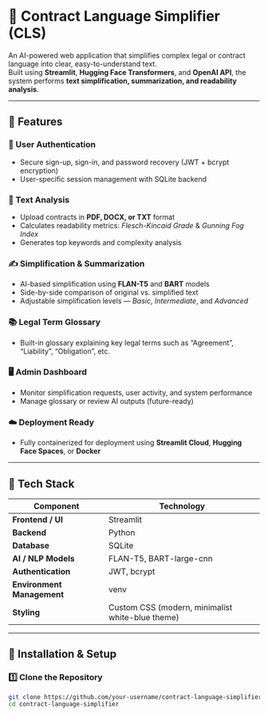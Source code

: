 # 📄 Contract Language Simplifier (CLS)

An AI-powered web application that simplifies complex legal or contract language into clear, easy-to-understand text.  
Built using **Streamlit**, **Hugging Face Transformers**, and **OpenAI API**, the system performs **text simplification, summarization, and readability analysis**.

---

## 🚀 Features

### 🔐 User Authentication
- Secure sign-up, sign-in, and password recovery (JWT + bcrypt encryption)
- User-specific session management with SQLite backend

### 🧠 Text Analysis
- Upload contracts in **PDF, DOCX, or TXT** format
- Calculates readability metrics: *Flesch-Kincaid Grade* & *Gunning Fog Index*
- Generates top keywords and complexity analysis

### ✍️ Simplification & Summarization
- AI-based simplification using **FLAN-T5** and **BART** models
- Side-by-side comparison of original vs. simplified text
- Adjustable simplification levels — *Basic*, *Intermediate*, and *Advanced*

### 📚 Legal Term Glossary
- Built-in glossary explaining key legal terms such as “Agreement”, “Liability”, “Obligation”, etc.

### 🖥️ Admin Dashboard
- Monitor simplification requests, user activity, and system performance
- Manage glossary or review AI outputs (future-ready)

### ☁️ Deployment Ready
- Fully containerized for deployment using **Streamlit Cloud**, **Hugging Face Spaces**, or **Docker**

---

## 🧩 Tech Stack

| Component | Technology |
|------------|-------------|
| **Frontend / UI** | Streamlit |
| **Backend** | Python |
| **Database** | SQLite |
| **AI / NLP Models** | FLAN-T5, BART-large-cnn |
| **Authentication** | JWT, bcrypt |
| **Environment Management** | venv |
| **Styling** | Custom CSS (modern, minimalist white-blue theme) |

---

## 🧰 Installation & Setup

### 1️⃣ Clone the Repository
```bash
git clone https://github.com/your-username/contract-language-simplifier.git
cd contract-language-simplifier
